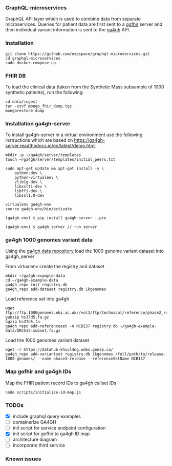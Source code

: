 ### GraphQL-microservices

GraphQL API layer which is used to combine data from separate microservices. Queries for patient data are first sent to a [gofhir](https://github.com/synthetichealth/gofhir)
server and then individual variant information is sent to the [ga4gh](https://github.com/ga4gh/ga4gh-server) API.  

### Installation
```
git clone https://github.com/expspace/graphql-microservices.git
cd graphql-microservices
sudo docker-compose up
```
### FHIR DB 

To load the clinical data (taken from the Synthetic Mass subsample of 1000 synthetic patients), run the following:

```
cd data/ingest
tar -xzvf mongo_fhir_dump.tgz
mongorestore dump
```

### Installation ga4gh-server

To install ga4gh-server in a virtual environment use the following instructions which are based on https://ga4gh-server.readthedocs.io/en/latest/demo.html

```
mkdir -p ~/ga4gh/server/templates
touch ~/ga4gh/server/templates/initial_peers.txt

sudo apt-get update && apt-get install -y \
    python-dev \
    python-virtualenv \
    zlib1g-dev \
    libxslt1-dev \
    libffi-dev \
    libssl1.0-dev
    
virtualenv ga4gh-env
source ga4gh-env/bin/activate

(ga4gh-env) $ pip install ga4gh-server --pre

(ga4gh-env) $ ga4gh_server // run server

``` 


### ga4gh 1000 genomes variant data

Using the [ga4gh data repository](https://ga4gh-server.readthedocs.io/en/latest/datarepo.html) load the 1000 genome variant dataset into ga4gh_server

From virtualenv create the registry and dataset

```
mkdir ~/ga4gh-example-data
cd ~/ga4gh-example-data
ga4gh_repo init registry.db
ga4gh_repo add-dataset registry.db 1kgenomes
```

Load reference set into ga4gh

```
wget ftp://ftp.1000genomes.ebi.ac.uk//vol1/ftp/technical/reference/phase2_reference_assembly_sequence/hs37d5.fa.gz
gunzip hs37d5.fa.gz
bgzip hs37d5.fa
ga4gh_repo add-referenceset -n NCBI37 registry.db ~/ga4gh-example-data/GRCh37-subset.fa.gz
```

Load the 1000 genomes variant dataset 

```
wget -r https://datahub-khvul4ng.udes.genap.ca/
ga4gh_repo add-variantset registry.db 1kgenomes /full/path/to/release-1000-genomes/ --name phase3-release --referenceSetName NCBI37

```

### Map gofhir and ga4gh IDs
Map the FHIR patient record IDs to ga4gh callset IDs
``` 
node scripts/initialize-id-map.js
```


### TODOs

- [x] include graphql query examples
- [ ] containerize GA4GH
- [ ] init script for service endpoint configuration 
- [x] init script for gofhir to ga4gh ID map 
- [ ] architecture diagram
- [ ] incorporate third service 

### Known issues


